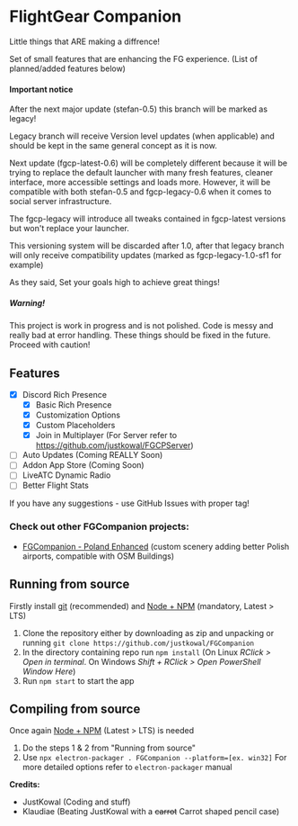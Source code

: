 # FlightGear Companion

Little things that ARE making a diffrence!

Set of small features that are enhancing the FG experience. (List of planned/added features below)

#### Important notice

After the next major update (stefan-0.5) this branch will be marked as legacy!

Legacy branch will receive Version level updates (when applicable) and should be kept in the same general concept as it is now.

Next update (fgcp-latest-0.6) will be completely different because it will be trying to replace the default launcher with many fresh features, cleaner interface, more accessible settings and loads more. However, it will be compatible with both stefan-0.5 and fgcp-legacy-0.6 when it comes to social server infrastructure.

The fgcp-legacy will introduce all tweaks contained in fgcp-latest versions but won't replace your launcher.

This versioning system will be discarded after 1.0, after that legacy branch will only receive compatibility updates (marked as fgcp-legacy-1.0-sf1 for example)

As they said, Set your goals high to achieve great things!

##### Warning!

This project is work in progress and is not polished. Code is messy and really bad at error handling.
These things should be fixed in the future.
Proceed with caution!

## Features

- [X] Discord Rich Presence
  - [X] Basic Rich Presence
  - [X] Customization Options
  - [X] Custom Placeholders
  - [X] Join in Multiplayer (For Server refer to https://github.com/justkowal/FGCPServer)
- [ ] Auto Updates (Coming REALLY Soon)
- [ ] Addon App Store (Coming Soon)
- [ ] LiveATC Dynamic Radio
- [ ] Better Flight Stats

If you have any suggestions - use GitHub Issues with proper tag!

### Check out other FGCompanion projects:

* [FGCompanion - Poland Enhanced](https://github.com/klaudiae/fgcompanion-polandenhanced) (custom scenery adding better Polish airports, compatible with OSM Buildings)

## Running from source

Firstly install [git](https://git-scm.com/) (recommended) and [Node + NPM](https://nodejs.org/en/) (mandatory, Latest > LTS)

1. Clone the repository either by downloading as zip and unpacking or running `git clone https://github.com/justkowal/FGCompanion`
2. In the directory containing repo run `npm install`
   (On Linux _RClick > Open in terminal_. On Windows _Shift + RClick > Open PowerShell Window Here_)
3. Run `npm start` to start the app

## Compiling from source

Once again [Node + NPM](https://nodejs.org/en/) (Latest > LTS) is needed

1. Do the steps 1 & 2 from "Running from source"
2. Use `npx electron-packager . FGCompanion --platform=[ex. win32]`
   For more detailed options refer to `electron-packager` manual

**Credits:**

* JustKowal (Coding and stuff)
* Klaudiae (Beating JustKowal with a ~~carrot~~ Carrot shaped pencil case)
